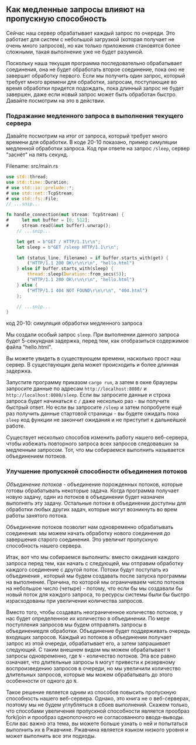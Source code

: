 ## Как медленные запросы влияют на пропускную способность

Сейчас наш сервер обрабатывает каждый запрос по очереди. Это работает для систем
с небольшой загрузкой (которая получает не очень много запросов), но как только
приложения становятся более сложными, такая выполнение уже не будет разумной.

Поскольку наша текущая программа последовательно обрабатывает соединения, она не будет
обработать второе соединение, пока оно не завершит обработку первого. Если мы
получить один запрос, который требует много времени для обработки, запросам,
поступающие во время обработки придется подождать, пока длинный запрос не будет
завершен, даже если новый запрос может быть обработан быстро. Давайте посмотрим
на это в действии.

### Подражание медленного запроса в выполнения текущего сервера

Давайте посмотрим на итог от запроса, который требует много времени для обработки.
В коде 20-10 показано, пример симуляции медленной обработки запроса. Код при ответе
на запрос `/sleep`, сервер "заснёт" на пять секунд.

<span class="filename">Filename: src/main.rs</span>

```rust
use std::thread;
use std::time::Duration;
# use std::io::prelude::*;
# use std::net::TcpStream;
# use std::fs::File;
// ...snip...

fn handle_connection(mut stream: TcpStream) {
#     let mut buffer = [0; 512];
#     stream.read(&mut buffer).unwrap();
    // ...snip...

    let get = b"GET / HTTP/1.1\r\n";
    let sleep = b"GET /sleep HTTP/1.1\r\n";

    let (status_line, filename) = if buffer.starts_with(get) {
        ("HTTP/1.1 200 OK\r\n\r\n", "hello.html")
    } else if buffer.starts_with(sleep) {
        thread::sleep(Duration::from_secs(5));
        ("HTTP/1.1 200 OK\r\n\r\n", "hello.html")
    } else {
        ("HTTP/1.1 404 NOT FOUND\r\n\r\n", "404.html")
    };

    // ...snip...
}
```

<span class="caption">код 20-10: симуляция обработки медленного запроса</span>

Мы создали особый запрос `sleep`. При выполнении данного запроса будет 5-секундная
задержка, перед тем, как отобразиться содержимое файла "hello.html".

Вы можете увидеть в существующем времени, насколько прост наш сервер. В существующих дела
может происходить и более длинная задержка.

Запустите программу приказом `cargo run`, а затем в окне браузеры запросите данные
по адресам `http://localhost:8080/` и `http://localhost:8080/sleep`. Если вы запросите
данные и строка запроса будет начинаться с `/` даже несколько раз - вы получите
быстрый ответ. Но если вы запросите `/sleep` и затем попробуете ещё раз получить
данные стартовой страницы - вы будете ожидать пока `sleep` код функции не закончит
ожидания и не приступит к дальнейшей работе.

Существует несколько способов изменить работу нашего веб-сервера, чтобы избежать
повторного запроса всех запросов следовавших за медленным запросом. Тот, что мы
собираемся выполнить называется объединением потоков.

### Улучшение пропускной способности объединения потоков

*Объединение потоков* - объединение порожденных потоков, которые готовы обрабатывать некоторые
задача. Когда программа получает новую задачу, один из потоков в объединении будет
назначен выполнять эту задачу. Остальные потоки в объединении доступны для обработки
любых других задач, которые могут возникнуть во врем работы занятого потока.

Объединение потоков позволит нам одновременно обрабатывать соединения: мы можем начать
обработку нового соединения до завершения старого соединения. Это увеличит
пропускную способность нашего сервера.

Итак, вот что мы собираемся выполнить: вместо ожидания каждого запроса
перед тем, как начать с следующей, мы отправим обработку каждого
соединение с другой поток. Потоки будут поступать из объединения , который мы будем создавать
после запуска программы на выполнение. Причина, по которой мы ограничиваем
число потоков на небольшое число (четыре) - потому, что если бы мы создавали бы
новый поток для каждого запроса, то ресурсы системы были бы быстро израсходованы
при увеличении количества запросов.

Вместо того, чтобы создавать неограниченное количество потоков, у нас будет определенное
их количество в объединении. По мере поступления запросов мы будем отправлять запросы в
объединениедля обработки. Объединение будет поддерживать очередь входящих запросов. Каждый из
потоков в объединении получает запрос из этой очереди, обрабатывает его, а затем запрашивает
следующий. С таким внешнем видом мы можем обрабатывает `N` запросы одновременно, где
`N` - количество потоков. Эта все равно означает, что длительные запросы `N` могут
привести к резервному воспроизведению запросов в очереди, но мы увеличили количество
длительных запросов, которые мы можем обрабатывать до этого особенности от одного до `N`.

Такое решение является одним из способов повысить пропускную способность нашего
веб-сервера. Однако, это книга не о веб-серверах, поэтому мы не будем углубляться
в сбоев выполнений. Скажем только, что способами увеличения пропускной способности
является прообраз fork/join и прообраз однопоточного не согласованного ввода-выводы. Если
вас важно эта тема, вы можете больше узнать о ней и попытаться выполнить их
в Ржавчине. Ржавчина является языком низкого уровня и может выполнить все эти подходы.
